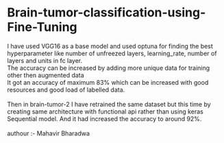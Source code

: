 # Brain-tumor-classification-using-Fine-Tuning
I have used VGG16 as a base model and used optuna for finding the best hyperparameter like number of unfreezed layers, learning_rate, number of layers and units in fc layer.<br>
The accuracy can be increased by adding more unique data for training other then augmented data<br>
It got an accuracy of maximum 83% which can be increased with good resources and good load of labelled data.
<br><br>
Then in brain-tumor-2 I have retrained the same dataset but this time by creating same architecture with functional api rather than using keras Sequential model. And it had increased the accuracy to around 92%.
<br><br>
authour :- Mahavir Bharadwa
